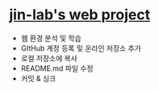 # [jin-lab's web project](http://jin-lab.github.io)
- 웹 환경 분석 및 학습
- GItHub 계정 등록 및 온라인 저장소 추가
- 로컬 저장소에 복사
- README.md 파일 수정
- 커밋 & 싱크